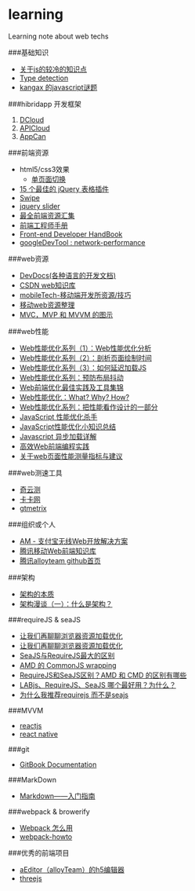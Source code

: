 # learning
Learning note about web techs

###基础知识
* [关于js的较冷的知识点](http://blog.csdn.net/cwzhsi/article/details/47806123)
* [Type detection](http://javascript.info/tutorial/type-detection)
* [kangax 的javascript谜题](http://www.cnblogs.com/rubylouvre/archive/2010/02/13/1667565.html)

###hibridapp 开发框架
1. [DCloud](http://dcloud.io/runtime.html)
2. [APICloud](http://www.apicloud.com/)
3. [AppCan](http://www.appcan.cn/)

###前端资源
* html5/css3效果
  * [单页面切换](http://www.17sucai.com/preview/118194/2015-06-27/secret-project/index.html) 
* [15 个最佳的 jQuery 表格插件](http://www.oschina.net/translate/jquery-grids?from=20131201)
* [Swipe](http://idangero.us/swiper/demos/#.VwXFKKR96Hs)
* [jquery slider](http://www.jssor.com/)
* [最全前端资源汇集](http://www.jeffjade.com/2016/03/30/104-front-end-tutorial/#)
* [前端工程师手册](https://www.gitbook.com/book/leohxj/front-end-database/details)
* [Front-end Developer HandBook](https://www.gitbook.com/book/dwqs/frontenddevhandbook/details)
* [googleDevTool : network-performance](https://developers.google.com/web/tools/chrome-devtools/profile/network-performance/resource-loading)



###web资源
* [DevDocs(各种语言的开发文档)](http://devdocs.io/)
* [CSDN web知识库](http://lib.csdn.net/)
* [mobileTech-移动端开发所资源/技巧](https://github.com/jtyjty99999/mobileTech)
* [移动web资源整理](http://www.cnblogs.com/PeunZhang/p/3407453.html)
* [MVC，MVP 和 MVVM 的图示](http://www.ruanyifeng.com/blog/2015/02/mvcmvp_mvvm.html)

###web性能
* [Web性能优化系列（1）：Web性能优化分析](http://web.jobbole.com/82297/)
* [Web性能优化系列（2）：剖析页面绘制时间](http://web.jobbole.com/82316/)
* [Web性能优化系列（3）：如何延迟加载JS](http://web.jobbole.com/82317/)
* [Web性能优化系列：预防布局抖动](http://web.jobbole.com/82546/)
* [Web前端优化最佳实践及工具集锦](http://web.jobbole.com/82197/)
* [Web性能优化：What? Why? How?](http://web.jobbole.com/82551/)
* [Web性能优化系列：把性能看作设计的一部分](http://web.jobbole.com/83440/)
* [JavaScript 性能优化杀手](http://web.jobbole.com/83582/)
* [JavaScript性能优化小知识总结](http://web.jobbole.com/82381/)
* [Javascript 异步加载详解](http://www.cnblogs.com/tiwlin/archive/2011/12/26/2302554.html)
* [高效Web前端编程实践](http://slides.com/mos/high-performance-web-programming-guide/fullscreen#/)
* [关于web页面性能测量指标与建议](http://www.cnblogs.com/Javame/p/4398838.html)

###web测速工具
* [奇云测](http://ce.cloud.360.cn/)
* [卡卡网](http://www.webkaka.com/webCheck.aspx)
* [gtmetrix](https://gtmetrix.com/)

###组织或个人
* [AM - 支付宝无线Web开放解决方案](http://am-team.github.io/about/about.html)
* [腾讯移动Web前端知识库](https://github.com/AlloyTeam/Mars)
* [腾讯alloyteam github首页](http://alloyteam.github.io/)


###架构
* [架构的本质](http://kb.cnblogs.com/page/540632/)
* [架构漫谈（一）：什么是架构？](http://kb.cnblogs.com/page/539160/)


###requireJS & seaJS
* [让我们再聊聊浏览器资源加载优化](http://qingbob.com/let-us-talk-about-resource-load/)
* [让我们再聊聊浏览器资源加载优化](http://www.infoq.com/cn/articles/browser-resource-loading-optimization)
* [SeaJS与RequireJS最大的区别](https://www.douban.com/note/283566440/)
* [AMD 的 CommonJS wrapping](https://imququ.com/post/amd-simplified-commonjs-wrapping.html)
* [RequireJS和SeaJS区别？AMD 和 CMD 的区别有哪些](http://camnpr.com/javascript/requirejs-seajs-amd-cmd.html)
* [LABjs、RequireJS、SeaJS 哪个最好用？为什么？](http://www.zhihu.com/question/20342350)
* [为什么我推荐requirejs 而不是seajs](http://blog.3gcnbeta.com/2014/05/27/为什么我推荐requirejs-而不是seajs/)

###MVVM
* [reactjs](https://facebook.github.io/react/docs/getting-started.html)
* [react native](https://facebook.github.io/react-native/)

###git
* [GitBook Documentation](http://help.gitbook.com/index.html)

###MarkDown
* [Markdown——入门指南](http://www.jianshu.com/p/1e402922ee32)


###webpack & browerify
* [Webpack 怎么用](https://segmentfault.com/a/1190000002552008)
* [webpack-howto](https://github.com/petehunt/webpack-howto#7-multiple-entrypoints)

###优秀的前端项目
* [aEditor（alloyTeam）的h5编辑器](http://aeditor.alloyteam.com/)
* [threejs](http://threejs.org/)

